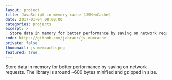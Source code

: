 ```yaml
---
layout: project
title: JavaScript in-memory cache (JSMemCache)
date: 2017-01-04 08:00:00
categories: projects
excerpt: >
  Store data in memory for better performance by saving on network requests.
code: https://github.com/jabranr/js-memcache
private: false
thumbnail: js-memcache.png
featured: true
---
```


Store data in memory for better performance by saving on network requests. The library is around ~600 bytes minified and gzipped in size.